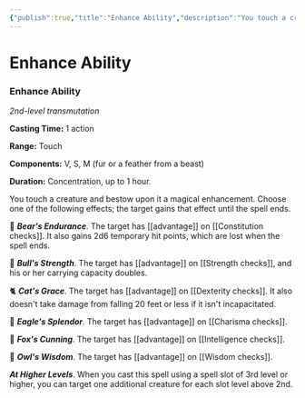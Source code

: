 ```yaml
---
{"publish":true,"title":"Enhance Ability","description":"You touch a creature and bestow upon it a magical enhancement. Choose one of the following effects; the target gains that effect until the spell ends. Bear’s Endurance. The target has advantage on Constitution checks. It also gains 2d6 temporary hit points, which are lost when the spell ends. Bull’s Strength. The target has advantage on Strength checks, and his or her carrying capacity doubles. Cat’s Grace. The target has advantage on Dexterity checks. It also doesn’t take damage from falling 20 feet or less if it isn’t incapacitated. Eagle’s Splendor. The target has advantage on Charisma checks. Fox’s Cunning. The target has advantage on Intelligence checks. Owl’s Wisdom. The target has advantage on Wisdom checks.","created":"2025-07-24","modified":"2025-07-24T22:08:41.425+02:00","published":"2025-07-24","cssclasses":""}
---
```


# Enhance Ability
### Enhance Ability

*2nd-level transmutation*

**Casting Time:** 1 action

**Range:** Touch

**Components:** V, S, M (fur or a feather from a beast)

**Duration:** Concentration, up to 1 hour.

You touch a creature and bestow upon it a magical enhancement. Choose one of the following effects; the target gains that effect until the spell ends.

🐻 ***Bear's Endurance***. The target has [[advantage]] on [[Constitution checks]]. It also gains 2d6 temporary hit points, which are lost when the spell ends.

🐂 ***Bull's Strength***. The target has [[advantage]] on [[Strength checks]], and his or her carrying capacity doubles.

🐈 ***Cat's Grace***. The target has [[advantage]] on [[Dexterity checks]]. It also doesn't take damage from falling 20 feet or less if it isn't incapacitated.

🦅 ***Eagle's Splendor***. The target has [[advantage]] on [[Charisma checks]].

🦊 ***Fox's Cunning***. The target has [[advantage]] on [[Intelligence checks]].

🦉 ***Owl's Wisdom***. The target has [[advantage]] on [[Wisdom checks]].

***At Higher Levels***. When you cast this spell using a spell slot of 3rd level or higher, you can target one additional creature for each slot level above 2nd.